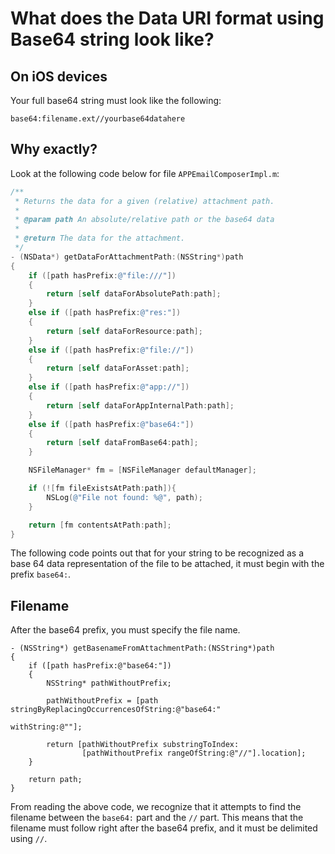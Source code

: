 # What does the Data URI format using Base64 string look like?

## On iOS devices

Your full base64 string must look like the following:

```
base64:filename.ext//yourbase64datahere
```

## Why exactly?

Look at the following code below for file `APPEmailComposerImpl.m`:

```ObjectiveC
/**
 * Returns the data for a given (relative) attachment path.
 *
 * @param path An absolute/relative path or the base64 data
 *
 * @return The data for the attachment.
 */
- (NSData*) getDataForAttachmentPath:(NSString*)path
{
    if ([path hasPrefix:@"file:///"])
    {
        return [self dataForAbsolutePath:path];
    }
    else if ([path hasPrefix:@"res:"])
    {
        return [self dataForResource:path];
    }
    else if ([path hasPrefix:@"file://"])
    {
        return [self dataForAsset:path];
    }
    else if ([path hasPrefix:@"app://"])
    {
        return [self dataForAppInternalPath:path];
    }
    else if ([path hasPrefix:@"base64:"])
    {
        return [self dataFromBase64:path];
    }

    NSFileManager* fm = [NSFileManager defaultManager];

    if (![fm fileExistsAtPath:path]){
        NSLog(@"File not found: %@", path);
    }

    return [fm contentsAtPath:path];
}
```

The following code points out that for your string to be recognized as a base 64 data representation of the file to be attached, it must begin with the prefix `base64:`.

## Filename

After the base64 prefix, you must specify the file name. 

```
- (NSString*) getBasenameFromAttachmentPath:(NSString*)path
{
    if ([path hasPrefix:@"base64:"])
    {
        NSString* pathWithoutPrefix;

        pathWithoutPrefix = [path stringByReplacingOccurrencesOfString:@"base64:"
                                                            withString:@""];

        return [pathWithoutPrefix substringToIndex:
                [pathWithoutPrefix rangeOfString:@"//"].location];
    }

    return path;
}
```

From reading the above code, we recognize that it attempts to find the filename between the `base64:` part and the `//` part. This means that the filename must follow right after the base64 prefix, and it must be delimited using `//`.
